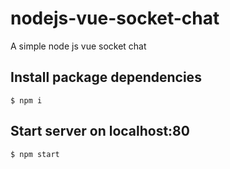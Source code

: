 # nodejs-vue-socket-chat
A simple node js vue socket chat

## Install package dependencies
```
$ npm i
```

## Start server on localhost:80
```
$ npm start
```
